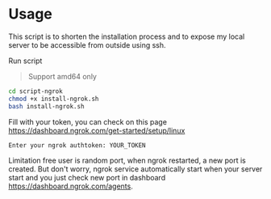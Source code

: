 # Usage
This script is to shorten the installation process and to expose my local server to be accessible from outside using ssh.

Run script
> Support amd64 only
```bash
cd script-ngrok
chmod +x install-ngrok.sh
bash install-ngrok.sh
```
Fill with your token, you can check on this page https://dashboard.ngrok.com/get-started/setup/linux
```
Enter your ngrok authtoken: YOUR_TOKEN
```
Limitation free user is random port, when ngrok restarted, a new port is created. But don't worry, ngrok service automatically start when your server start and you just check new port in dashboard https://dashboard.ngrok.com/agents.
